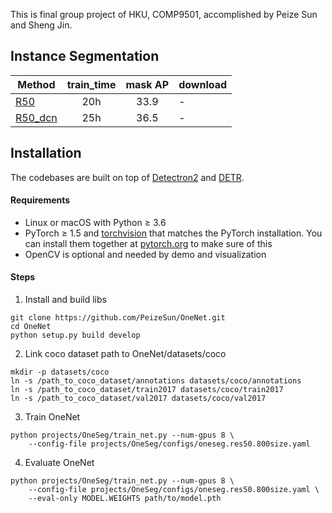 
This is final group project of HKU, COMP9501, accomplished by Peize Sun and Sheng Jin.


## Instance Segmentation

Method | train_time | mask AP | download
--- |:---:|:---:|:---
[R50](configs/oneseg.res50.800size.yaml)    | 20h  | 33.9 | -
[R50_dcn](configs/oneseg.res50.800size.dcn.yaml) | 25h  | 36.5 | - 


## Installation
The codebases are built on top of [Detectron2](https://github.com/facebookresearch/detectron2) and [DETR](https://github.com/facebookresearch/detr).

#### Requirements
- Linux or macOS with Python ≥ 3.6
- PyTorch ≥ 1.5 and [torchvision](https://github.com/pytorch/vision/) that matches the PyTorch installation.
  You can install them together at [pytorch.org](https://pytorch.org) to make sure of this
- OpenCV is optional and needed by demo and visualization

#### Steps
1. Install and build libs
```
git clone https://github.com/PeizeSun/OneNet.git
cd OneNet
python setup.py build develop
```

2. Link coco dataset path to OneNet/datasets/coco
```
mkdir -p datasets/coco
ln -s /path_to_coco_dataset/annotations datasets/coco/annotations
ln -s /path_to_coco_dataset/train2017 datasets/coco/train2017
ln -s /path_to_coco_dataset/val2017 datasets/coco/val2017
```

3. Train OneNet
```
python projects/OneSeg/train_net.py --num-gpus 8 \
    --config-file projects/OneSeg/configs/oneseg.res50.800size.yaml
```

4. Evaluate OneNet
```
python projects/OneSeg/train_net.py --num-gpus 8 \
    --config-file projects/OneSeg/configs/oneseg.res50.800size.yaml \
    --eval-only MODEL.WEIGHTS path/to/model.pth
```

